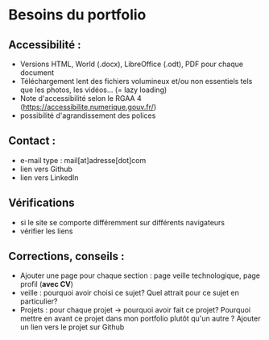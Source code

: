 # Besoins du portfolio 


## Accessibilité :
- Versions HTML, World (.docx), LibreOffice (.odt), PDF pour chaque document
- Téléchargement lent des fichiers volumineux et/ou non essentiels tels que les photos, les vidéos... (= lazy loading)
- Note d'accessibilité selon le RGAA 4 (https://accessibilite.numerique.gouv.fr/)
- possibilité d'agrandissement des polices



## Contact :
- e-mail type : mail[at]adresse[dot]com
- lien vers Github
- lien vers LinkedIn

## Vérifications
- si le site se comporte différemment sur différents navigateurs
- vérifier les liens


## Corrections, conseils :
- Ajouter une page pour chaque section : page veille technologique, page profil (**avec CV**)
- veille : pourquoi avoir choisi ce sujet? Quel attrait pour ce sujet en particulier?
- Projets : pour chaque projet -> pourquoi avoir fait ce projet? Pourquoi mettre en avant ce projet dans mon portfolio plutôt qu'un autre ? Ajouter un lien vers le projet sur Github
